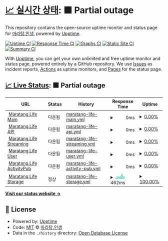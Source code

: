 # [📈 실시간 상태](https://status.maratang.life): <!--live status--> **🟧 Partial outage**

This repository contains the open-source uptime monitor and status page for [마라탕.인생](https://maratang.life/), powered by [Upptime](https://github.com/upptime/upptime).

[![Uptime CI](https://github.com/MaratangLife/status/workflows/Uptime%20CI/badge.svg)](https://github.com/MaratangLife/status/actions?query=workflow%3A%22Uptime+CI%22)
[![Response Time CI](https://github.com/MaratangLife/status/workflows/Response%20Time%20CI/badge.svg)](https://github.com/MaratangLife/status/actions?query=workflow%3A%22Response+Time+CI%22)
[![Graphs CI](https://github.com/MaratangLife/status/workflows/Graphs%20CI/badge.svg)](https://github.com/MaratangLife/status/actions?query=workflow%3A%22Graphs+CI%22)
[![Static Site CI](https://github.com/MaratangLife/status/workflows/Static%20Site%20CI/badge.svg)](https://github.com/MaratangLife/status/actions?query=workflow%3A%22Static+Site+CI%22)
[![Summary CI](https://github.com/MaratangLife/status/workflows/Summary%20CI/badge.svg)](https://github.com/MaratangLife/status/actions?query=workflow%3A%22Summary+CI%22)

With [Upptime](https://upptime.js.org), you can get your own unlimited and free uptime monitor and status page, powered entirely by a GitHub repository. We use [Issues](https://github.com/MaratangLife/status/issues) as incident reports, [Actions](https://github.com/MaratangLife/status/actions) as uptime monitors, and [Pages](https://status.maratang.life) for the status page.

## [📈 Live Status](https://demo.upptime.js.org): <!--live status--> **🟧 Partial outage**

<!--start: status pages-->
<!-- This summary is generated by Upptime (https://github.com/upptime/upptime) -->
<!-- Do not edit this manually, your changes will be overwritten -->
<!-- prettier-ignore -->
| URL | Status | History | Response Time | Uptime |
| --- | ------ | ------- | ------------- | ------ |
| <img alt="" src="https://icons.duckduckgo.com/ip3/maratang.life.ico" height="13"> [Maratang.Life Main](https://maratang.life/about) | 다운됨 | [maratang-life-main.yml](https://github.com/MaratangLife/status/commits/HEAD/history/maratang-life-main.yml) | <details><summary><img alt="Response time graph" src="./graphs/maratang-life-main/response-time-week.png" height="20"> 0ms</summary><br><a href="https://status.maratang.life/history/maratang-life-main"><img alt="Response time 925" src="https://img.shields.io/endpoint?url=https%3A%2F%2Fraw.githubusercontent.com%2FMaratangLife%2Fstatus%2FHEAD%2Fapi%2Fmaratang-life-main%2Fresponse-time.json"></a><br><a href="https://status.maratang.life/history/maratang-life-main"><img alt="24-hour response time 0" src="https://img.shields.io/endpoint?url=https%3A%2F%2Fraw.githubusercontent.com%2FMaratangLife%2Fstatus%2FHEAD%2Fapi%2Fmaratang-life-main%2Fresponse-time-day.json"></a><br><a href="https://status.maratang.life/history/maratang-life-main"><img alt="7-day response time 0" src="https://img.shields.io/endpoint?url=https%3A%2F%2Fraw.githubusercontent.com%2FMaratangLife%2Fstatus%2FHEAD%2Fapi%2Fmaratang-life-main%2Fresponse-time-week.json"></a><br><a href="https://status.maratang.life/history/maratang-life-main"><img alt="30-day response time 0" src="https://img.shields.io/endpoint?url=https%3A%2F%2Fraw.githubusercontent.com%2FMaratangLife%2Fstatus%2FHEAD%2Fapi%2Fmaratang-life-main%2Fresponse-time-month.json"></a><br><a href="https://status.maratang.life/history/maratang-life-main"><img alt="1-year response time 960" src="https://img.shields.io/endpoint?url=https%3A%2F%2Fraw.githubusercontent.com%2FMaratangLife%2Fstatus%2FHEAD%2Fapi%2Fmaratang-life-main%2Fresponse-time-year.json"></a></details> | <details><summary><a href="https://status.maratang.life/history/maratang-life-main">0.00%</a></summary><a href="https://status.maratang.life/history/maratang-life-main"><img alt="All-time uptime 88.82%" src="https://img.shields.io/endpoint?url=https%3A%2F%2Fraw.githubusercontent.com%2FMaratangLife%2Fstatus%2FHEAD%2Fapi%2Fmaratang-life-main%2Fuptime.json"></a><br><a href="https://status.maratang.life/history/maratang-life-main"><img alt="24-hour uptime 0.00%" src="https://img.shields.io/endpoint?url=https%3A%2F%2Fraw.githubusercontent.com%2FMaratangLife%2Fstatus%2FHEAD%2Fapi%2Fmaratang-life-main%2Fuptime-day.json"></a><br><a href="https://status.maratang.life/history/maratang-life-main"><img alt="7-day uptime 0.00%" src="https://img.shields.io/endpoint?url=https%3A%2F%2Fraw.githubusercontent.com%2FMaratangLife%2Fstatus%2FHEAD%2Fapi%2Fmaratang-life-main%2Fuptime-week.json"></a><br><a href="https://status.maratang.life/history/maratang-life-main"><img alt="30-day uptime 1.38%" src="https://img.shields.io/endpoint?url=https%3A%2F%2Fraw.githubusercontent.com%2FMaratangLife%2Fstatus%2FHEAD%2Fapi%2Fmaratang-life-main%2Fuptime-month.json"></a><br><a href="https://status.maratang.life/history/maratang-life-main"><img alt="1-year uptime 75.06%" src="https://img.shields.io/endpoint?url=https%3A%2F%2Fraw.githubusercontent.com%2FMaratangLife%2Fstatus%2FHEAD%2Fapi%2Fmaratang-life-main%2Fuptime-year.json"></a></details>
| <img alt="" src="https://icons.duckduckgo.com/ip3/maratang.life.ico" height="13"> [Maratang.Life API](https://maratang.life/api/v2/instance) | 다운됨 | [maratang-life-api.yml](https://github.com/MaratangLife/status/commits/HEAD/history/maratang-life-api.yml) | <details><summary><img alt="Response time graph" src="./graphs/maratang-life-api/response-time-week.png" height="20"> 0ms</summary><br><a href="https://status.maratang.life/history/maratang-life-api"><img alt="Response time 318" src="https://img.shields.io/endpoint?url=https%3A%2F%2Fraw.githubusercontent.com%2FMaratangLife%2Fstatus%2FHEAD%2Fapi%2Fmaratang-life-api%2Fresponse-time.json"></a><br><a href="https://status.maratang.life/history/maratang-life-api"><img alt="24-hour response time 0" src="https://img.shields.io/endpoint?url=https%3A%2F%2Fraw.githubusercontent.com%2FMaratangLife%2Fstatus%2FHEAD%2Fapi%2Fmaratang-life-api%2Fresponse-time-day.json"></a><br><a href="https://status.maratang.life/history/maratang-life-api"><img alt="7-day response time 0" src="https://img.shields.io/endpoint?url=https%3A%2F%2Fraw.githubusercontent.com%2FMaratangLife%2Fstatus%2FHEAD%2Fapi%2Fmaratang-life-api%2Fresponse-time-week.json"></a><br><a href="https://status.maratang.life/history/maratang-life-api"><img alt="30-day response time 0" src="https://img.shields.io/endpoint?url=https%3A%2F%2Fraw.githubusercontent.com%2FMaratangLife%2Fstatus%2FHEAD%2Fapi%2Fmaratang-life-api%2Fresponse-time-month.json"></a><br><a href="https://status.maratang.life/history/maratang-life-api"><img alt="1-year response time 348" src="https://img.shields.io/endpoint?url=https%3A%2F%2Fraw.githubusercontent.com%2FMaratangLife%2Fstatus%2FHEAD%2Fapi%2Fmaratang-life-api%2Fresponse-time-year.json"></a></details> | <details><summary><a href="https://status.maratang.life/history/maratang-life-api">0.00%</a></summary><a href="https://status.maratang.life/history/maratang-life-api"><img alt="All-time uptime 88.35%" src="https://img.shields.io/endpoint?url=https%3A%2F%2Fraw.githubusercontent.com%2FMaratangLife%2Fstatus%2FHEAD%2Fapi%2Fmaratang-life-api%2Fuptime.json"></a><br><a href="https://status.maratang.life/history/maratang-life-api"><img alt="24-hour uptime 0.00%" src="https://img.shields.io/endpoint?url=https%3A%2F%2Fraw.githubusercontent.com%2FMaratangLife%2Fstatus%2FHEAD%2Fapi%2Fmaratang-life-api%2Fuptime-day.json"></a><br><a href="https://status.maratang.life/history/maratang-life-api"><img alt="7-day uptime 0.00%" src="https://img.shields.io/endpoint?url=https%3A%2F%2Fraw.githubusercontent.com%2FMaratangLife%2Fstatus%2FHEAD%2Fapi%2Fmaratang-life-api%2Fuptime-week.json"></a><br><a href="https://status.maratang.life/history/maratang-life-api"><img alt="30-day uptime 1.38%" src="https://img.shields.io/endpoint?url=https%3A%2F%2Fraw.githubusercontent.com%2FMaratangLife%2Fstatus%2FHEAD%2Fapi%2Fmaratang-life-api%2Fuptime-month.json"></a><br><a href="https://status.maratang.life/history/maratang-life-api"><img alt="1-year uptime 74.53%" src="https://img.shields.io/endpoint?url=https%3A%2F%2Fraw.githubusercontent.com%2FMaratangLife%2Fstatus%2FHEAD%2Fapi%2Fmaratang-life-api%2Fuptime-year.json"></a></details>
| <img alt="" src="https://icons.duckduckgo.com/ip3/maratang.life.ico" height="13"> [Maratang.Life Streaming](https://maratang.life/api/v1/streaming/health) | 다운됨 | [maratang-life-streaming.yml](https://github.com/MaratangLife/status/commits/HEAD/history/maratang-life-streaming.yml) | <details><summary><img alt="Response time graph" src="./graphs/maratang-life-streaming/response-time-week.png" height="20"> 0ms</summary><br><a href="https://status.maratang.life/history/maratang-life-streaming"><img alt="Response time 176" src="https://img.shields.io/endpoint?url=https%3A%2F%2Fraw.githubusercontent.com%2FMaratangLife%2Fstatus%2FHEAD%2Fapi%2Fmaratang-life-streaming%2Fresponse-time.json"></a><br><a href="https://status.maratang.life/history/maratang-life-streaming"><img alt="24-hour response time 0" src="https://img.shields.io/endpoint?url=https%3A%2F%2Fraw.githubusercontent.com%2FMaratangLife%2Fstatus%2FHEAD%2Fapi%2Fmaratang-life-streaming%2Fresponse-time-day.json"></a><br><a href="https://status.maratang.life/history/maratang-life-streaming"><img alt="7-day response time 0" src="https://img.shields.io/endpoint?url=https%3A%2F%2Fraw.githubusercontent.com%2FMaratangLife%2Fstatus%2FHEAD%2Fapi%2Fmaratang-life-streaming%2Fresponse-time-week.json"></a><br><a href="https://status.maratang.life/history/maratang-life-streaming"><img alt="30-day response time 0" src="https://img.shields.io/endpoint?url=https%3A%2F%2Fraw.githubusercontent.com%2FMaratangLife%2Fstatus%2FHEAD%2Fapi%2Fmaratang-life-streaming%2Fresponse-time-month.json"></a><br><a href="https://status.maratang.life/history/maratang-life-streaming"><img alt="1-year response time 185" src="https://img.shields.io/endpoint?url=https%3A%2F%2Fraw.githubusercontent.com%2FMaratangLife%2Fstatus%2FHEAD%2Fapi%2Fmaratang-life-streaming%2Fresponse-time-year.json"></a></details> | <details><summary><a href="https://status.maratang.life/history/maratang-life-streaming">0.00%</a></summary><a href="https://status.maratang.life/history/maratang-life-streaming"><img alt="All-time uptime 83.44%" src="https://img.shields.io/endpoint?url=https%3A%2F%2Fraw.githubusercontent.com%2FMaratangLife%2Fstatus%2FHEAD%2Fapi%2Fmaratang-life-streaming%2Fuptime.json"></a><br><a href="https://status.maratang.life/history/maratang-life-streaming"><img alt="24-hour uptime 0.00%" src="https://img.shields.io/endpoint?url=https%3A%2F%2Fraw.githubusercontent.com%2FMaratangLife%2Fstatus%2FHEAD%2Fapi%2Fmaratang-life-streaming%2Fuptime-day.json"></a><br><a href="https://status.maratang.life/history/maratang-life-streaming"><img alt="7-day uptime 0.00%" src="https://img.shields.io/endpoint?url=https%3A%2F%2Fraw.githubusercontent.com%2FMaratangLife%2Fstatus%2FHEAD%2Fapi%2Fmaratang-life-streaming%2Fuptime-week.json"></a><br><a href="https://status.maratang.life/history/maratang-life-streaming"><img alt="30-day uptime 1.38%" src="https://img.shields.io/endpoint?url=https%3A%2F%2Fraw.githubusercontent.com%2FMaratangLife%2Fstatus%2FHEAD%2Fapi%2Fmaratang-life-streaming%2Fuptime-month.json"></a><br><a href="https://status.maratang.life/history/maratang-life-streaming"><img alt="1-year uptime 63.59%" src="https://img.shields.io/endpoint?url=https%3A%2F%2Fraw.githubusercontent.com%2FMaratangLife%2Fstatus%2FHEAD%2Fapi%2Fmaratang-life-streaming%2Fuptime-year.json"></a></details>
| <img alt="" src="https://icons.duckduckgo.com/ip3/maratang.life.ico" height="13"> [Maratang.Life User](https://maratang.life/api/v1/accounts/lookup?acct=support) | 다운됨 | [maratang-life-user.yml](https://github.com/MaratangLife/status/commits/HEAD/history/maratang-life-user.yml) | <details><summary><img alt="Response time graph" src="./graphs/maratang-life-user/response-time-week.png" height="20"> 0ms</summary><br><a href="https://status.maratang.life/history/maratang-life-user"><img alt="Response time 324" src="https://img.shields.io/endpoint?url=https%3A%2F%2Fraw.githubusercontent.com%2FMaratangLife%2Fstatus%2FHEAD%2Fapi%2Fmaratang-life-user%2Fresponse-time.json"></a><br><a href="https://status.maratang.life/history/maratang-life-user"><img alt="24-hour response time 0" src="https://img.shields.io/endpoint?url=https%3A%2F%2Fraw.githubusercontent.com%2FMaratangLife%2Fstatus%2FHEAD%2Fapi%2Fmaratang-life-user%2Fresponse-time-day.json"></a><br><a href="https://status.maratang.life/history/maratang-life-user"><img alt="7-day response time 0" src="https://img.shields.io/endpoint?url=https%3A%2F%2Fraw.githubusercontent.com%2FMaratangLife%2Fstatus%2FHEAD%2Fapi%2Fmaratang-life-user%2Fresponse-time-week.json"></a><br><a href="https://status.maratang.life/history/maratang-life-user"><img alt="30-day response time 0" src="https://img.shields.io/endpoint?url=https%3A%2F%2Fraw.githubusercontent.com%2FMaratangLife%2Fstatus%2FHEAD%2Fapi%2Fmaratang-life-user%2Fresponse-time-month.json"></a><br><a href="https://status.maratang.life/history/maratang-life-user"><img alt="1-year response time 362" src="https://img.shields.io/endpoint?url=https%3A%2F%2Fraw.githubusercontent.com%2FMaratangLife%2Fstatus%2FHEAD%2Fapi%2Fmaratang-life-user%2Fresponse-time-year.json"></a></details> | <details><summary><a href="https://status.maratang.life/history/maratang-life-user">0.00%</a></summary><a href="https://status.maratang.life/history/maratang-life-user"><img alt="All-time uptime 88.35%" src="https://img.shields.io/endpoint?url=https%3A%2F%2Fraw.githubusercontent.com%2FMaratangLife%2Fstatus%2FHEAD%2Fapi%2Fmaratang-life-user%2Fuptime.json"></a><br><a href="https://status.maratang.life/history/maratang-life-user"><img alt="24-hour uptime 0.00%" src="https://img.shields.io/endpoint?url=https%3A%2F%2Fraw.githubusercontent.com%2FMaratangLife%2Fstatus%2FHEAD%2Fapi%2Fmaratang-life-user%2Fuptime-day.json"></a><br><a href="https://status.maratang.life/history/maratang-life-user"><img alt="7-day uptime 0.00%" src="https://img.shields.io/endpoint?url=https%3A%2F%2Fraw.githubusercontent.com%2FMaratangLife%2Fstatus%2FHEAD%2Fapi%2Fmaratang-life-user%2Fuptime-week.json"></a><br><a href="https://status.maratang.life/history/maratang-life-user"><img alt="30-day uptime 1.38%" src="https://img.shields.io/endpoint?url=https%3A%2F%2Fraw.githubusercontent.com%2FMaratangLife%2Fstatus%2FHEAD%2Fapi%2Fmaratang-life-user%2Fuptime-month.json"></a><br><a href="https://status.maratang.life/history/maratang-life-user"><img alt="1-year uptime 74.54%" src="https://img.shields.io/endpoint?url=https%3A%2F%2Fraw.githubusercontent.com%2FMaratangLife%2Fstatus%2FHEAD%2Fapi%2Fmaratang-life-user%2Fuptime-year.json"></a></details>
| <img alt="" src="https://icons.duckduckgo.com/ip3/maratang.life.ico" height="13"> [Maratang.Life ActivityPub](https://maratang.life/.well-known/webfinger?resource=acct:support@maratang.life) | 다운됨 | [maratang-life-activity-pub.yml](https://github.com/MaratangLife/status/commits/HEAD/history/maratang-life-activity-pub.yml) | <details><summary><img alt="Response time graph" src="./graphs/maratang-life-activity-pub/response-time-week.png" height="20"> 0ms</summary><br><a href="https://status.maratang.life/history/maratang-life-activity-pub"><img alt="Response time 169" src="https://img.shields.io/endpoint?url=https%3A%2F%2Fraw.githubusercontent.com%2FMaratangLife%2Fstatus%2FHEAD%2Fapi%2Fmaratang-life-activity-pub%2Fresponse-time.json"></a><br><a href="https://status.maratang.life/history/maratang-life-activity-pub"><img alt="24-hour response time 0" src="https://img.shields.io/endpoint?url=https%3A%2F%2Fraw.githubusercontent.com%2FMaratangLife%2Fstatus%2FHEAD%2Fapi%2Fmaratang-life-activity-pub%2Fresponse-time-day.json"></a><br><a href="https://status.maratang.life/history/maratang-life-activity-pub"><img alt="7-day response time 0" src="https://img.shields.io/endpoint?url=https%3A%2F%2Fraw.githubusercontent.com%2FMaratangLife%2Fstatus%2FHEAD%2Fapi%2Fmaratang-life-activity-pub%2Fresponse-time-week.json"></a><br><a href="https://status.maratang.life/history/maratang-life-activity-pub"><img alt="30-day response time 0" src="https://img.shields.io/endpoint?url=https%3A%2F%2Fraw.githubusercontent.com%2FMaratangLife%2Fstatus%2FHEAD%2Fapi%2Fmaratang-life-activity-pub%2Fresponse-time-month.json"></a><br><a href="https://status.maratang.life/history/maratang-life-activity-pub"><img alt="1-year response time 177" src="https://img.shields.io/endpoint?url=https%3A%2F%2Fraw.githubusercontent.com%2FMaratangLife%2Fstatus%2FHEAD%2Fapi%2Fmaratang-life-activity-pub%2Fresponse-time-year.json"></a></details> | <details><summary><a href="https://status.maratang.life/history/maratang-life-activity-pub">0.00%</a></summary><a href="https://status.maratang.life/history/maratang-life-activity-pub"><img alt="All-time uptime 88.35%" src="https://img.shields.io/endpoint?url=https%3A%2F%2Fraw.githubusercontent.com%2FMaratangLife%2Fstatus%2FHEAD%2Fapi%2Fmaratang-life-activity-pub%2Fuptime.json"></a><br><a href="https://status.maratang.life/history/maratang-life-activity-pub"><img alt="24-hour uptime 0.00%" src="https://img.shields.io/endpoint?url=https%3A%2F%2Fraw.githubusercontent.com%2FMaratangLife%2Fstatus%2FHEAD%2Fapi%2Fmaratang-life-activity-pub%2Fuptime-day.json"></a><br><a href="https://status.maratang.life/history/maratang-life-activity-pub"><img alt="7-day uptime 0.00%" src="https://img.shields.io/endpoint?url=https%3A%2F%2Fraw.githubusercontent.com%2FMaratangLife%2Fstatus%2FHEAD%2Fapi%2Fmaratang-life-activity-pub%2Fuptime-week.json"></a><br><a href="https://status.maratang.life/history/maratang-life-activity-pub"><img alt="30-day uptime 1.38%" src="https://img.shields.io/endpoint?url=https%3A%2F%2Fraw.githubusercontent.com%2FMaratangLife%2Fstatus%2FHEAD%2Fapi%2Fmaratang-life-activity-pub%2Fuptime-month.json"></a><br><a href="https://status.maratang.life/history/maratang-life-activity-pub"><img alt="1-year uptime 74.54%" src="https://img.shields.io/endpoint?url=https%3A%2F%2Fraw.githubusercontent.com%2FMaratangLife%2Fstatus%2FHEAD%2Fapi%2Fmaratang-life-activity-pub%2Fuptime-year.json"></a></details>
| <img alt="" src="https://maratang.life/favicon.ico" height="13"> [Maratang.Life Storage](https://r2.maratang.life/check.txt) | 정상 | [maratang-life-storage.yml](https://github.com/MaratangLife/status/commits/HEAD/history/maratang-life-storage.yml) | <details><summary><img alt="Response time graph" src="./graphs/maratang-life-storage/response-time-week.png" height="20"> 462ms</summary><br><a href="https://status.maratang.life/history/maratang-life-storage"><img alt="Response time 563" src="https://img.shields.io/endpoint?url=https%3A%2F%2Fraw.githubusercontent.com%2FMaratangLife%2Fstatus%2FHEAD%2Fapi%2Fmaratang-life-storage%2Fresponse-time.json"></a><br><a href="https://status.maratang.life/history/maratang-life-storage"><img alt="24-hour response time 457" src="https://img.shields.io/endpoint?url=https%3A%2F%2Fraw.githubusercontent.com%2FMaratangLife%2Fstatus%2FHEAD%2Fapi%2Fmaratang-life-storage%2Fresponse-time-day.json"></a><br><a href="https://status.maratang.life/history/maratang-life-storage"><img alt="7-day response time 462" src="https://img.shields.io/endpoint?url=https%3A%2F%2Fraw.githubusercontent.com%2FMaratangLife%2Fstatus%2FHEAD%2Fapi%2Fmaratang-life-storage%2Fresponse-time-week.json"></a><br><a href="https://status.maratang.life/history/maratang-life-storage"><img alt="30-day response time 427" src="https://img.shields.io/endpoint?url=https%3A%2F%2Fraw.githubusercontent.com%2FMaratangLife%2Fstatus%2FHEAD%2Fapi%2Fmaratang-life-storage%2Fresponse-time-month.json"></a><br><a href="https://status.maratang.life/history/maratang-life-storage"><img alt="1-year response time 554" src="https://img.shields.io/endpoint?url=https%3A%2F%2Fraw.githubusercontent.com%2FMaratangLife%2Fstatus%2FHEAD%2Fapi%2Fmaratang-life-storage%2Fresponse-time-year.json"></a></details> | <details><summary><a href="https://status.maratang.life/history/maratang-life-storage">100.00%</a></summary><a href="https://status.maratang.life/history/maratang-life-storage"><img alt="All-time uptime 99.65%" src="https://img.shields.io/endpoint?url=https%3A%2F%2Fraw.githubusercontent.com%2FMaratangLife%2Fstatus%2FHEAD%2Fapi%2Fmaratang-life-storage%2Fuptime.json"></a><br><a href="https://status.maratang.life/history/maratang-life-storage"><img alt="24-hour uptime 100.00%" src="https://img.shields.io/endpoint?url=https%3A%2F%2Fraw.githubusercontent.com%2FMaratangLife%2Fstatus%2FHEAD%2Fapi%2Fmaratang-life-storage%2Fuptime-day.json"></a><br><a href="https://status.maratang.life/history/maratang-life-storage"><img alt="7-day uptime 100.00%" src="https://img.shields.io/endpoint?url=https%3A%2F%2Fraw.githubusercontent.com%2FMaratangLife%2Fstatus%2FHEAD%2Fapi%2Fmaratang-life-storage%2Fuptime-week.json"></a><br><a href="https://status.maratang.life/history/maratang-life-storage"><img alt="30-day uptime 100.00%" src="https://img.shields.io/endpoint?url=https%3A%2F%2Fraw.githubusercontent.com%2FMaratangLife%2Fstatus%2FHEAD%2Fapi%2Fmaratang-life-storage%2Fuptime-month.json"></a><br><a href="https://status.maratang.life/history/maratang-life-storage"><img alt="1-year uptime 99.76%" src="https://img.shields.io/endpoint?url=https%3A%2F%2Fraw.githubusercontent.com%2FMaratangLife%2Fstatus%2FHEAD%2Fapi%2Fmaratang-life-storage%2Fuptime-year.json"></a></details>

<!--end: status pages-->

[**Visit our status website →**](https://status.maratang.life)

## 📄 License

- Powered by: [Upptime](https://github.com/upptime/upptime)
- Code: [MIT](./LICENSE) © [마라탕.인생](https://maratang.life/)
- Data in the `./history` directory: [Open Database License](https://opendatacommons.org/licenses/odbl/1-0/)
